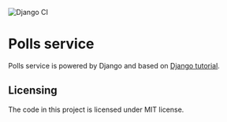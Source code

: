 ![Django CI](https://github.com/kirovverst/polls-service/workflows/Django%20CI/badge.svg)

# Polls service
Polls service is powered by Django and based on [Django tutorial](https://docs.djangoproject.com/en/3.0/intro/).

## Licensing
The code in this project is licensed under MIT license.
